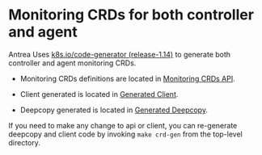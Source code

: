 # Monitoring CRDs for both controller and agent

Antrea Uses [k8s.io/code-generator (release-1.14)](https://github.com/kubernetes/code-generator/tree/release-1.14) to
generate both controller and agent monitoring CRDs.

* Monitoring CRDs definitions are located in [Monitoring CRDs API](pkg/apis/clusterinformation/crd/antrea/v1beta1).

* Client generated is located in [Generated Client](pkg/client/clientset/versioned).

* Deepcopy generated is located in [Generated Deepcopy](pkg/apis/clusterinformation/crd/antrea/v1beta1).

If you need to make any change to api or client, you can re-generate deepcopy and client code 
by invoking `make crd-gen` from the top-level directory.
